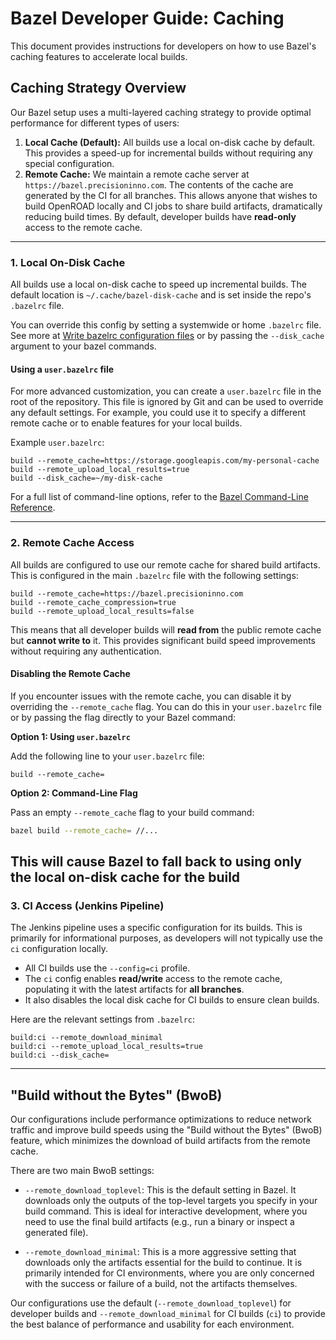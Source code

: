 # Bazel Developer Guide: Caching

This document provides instructions for developers on how to use Bazel's caching features to accelerate local builds.

## Caching Strategy Overview

Our Bazel setup uses a multi-layered caching strategy to provide optimal performance for different types of users:

1. **Local Cache (Default):** All builds use a local on-disk cache by default. This provides a speed-up for incremental builds without requiring any special configuration.
2. **Remote Cache:** We maintain a remote cache server at `https://bazel.precisioninno.com`. The contents of the cache are generated by the CI for all branches. This allows anyone that wishes to build OpenROAD locally and CI jobs to share build artifacts, dramatically reducing build times. By default, developer builds have **read-only** access to the remote cache.

---

### 1. Local On-Disk Cache

All builds use a local on-disk cache to speed up incremental builds. The default location is `~/.cache/bazel-disk-cache` and is set inside the repo's `.bazelrc` file.

You can override this config by setting a systemwide or home `.bazelrc` file. See more at [Write bazelrc configuration files](https://bazel.build/run/bazelrc) or by passing the `--disk_cache` argument to your bazel commands.

#### Using a `user.bazelrc` file

For more advanced customization, you can create a `user.bazelrc` file in the root of the repository. This file is ignored by Git and can be used to override any default settings. For example, you could use it to specify a different remote cache or to enable features for your local builds.

Example `user.bazelrc`:

```
build --remote_cache=https://storage.googleapis.com/my-personal-cache
build --remote_upload_local_results=true
build --disk_cache=~/my-disk-cache
```

For a full list of command-line options, refer to the [Bazel Command-Line Reference](https://bazel.build/reference/command-line-reference).

---

### 2. Remote Cache Access

All builds are configured to use our remote cache for shared build artifacts. This is configured in the main `.bazelrc` file with the following settings:

```
build --remote_cache=https://bazel.precisioninno.com
build --remote_cache_compression=true
build --remote_upload_local_results=false
```

This means that all developer builds will **read from** the public remote cache but **cannot write to** it. This provides significant build speed improvements without requiring any authentication.

#### Disabling the Remote Cache

If you encounter issues with the remote cache, you can disable it by overriding the `--remote_cache` flag. You can do this in your `user.bazelrc` file or by passing the flag directly to your Bazel command:

**Option 1: Using `user.bazelrc`**

Add the following line to your `user.bazelrc` file:

```
build --remote_cache=
```

**Option 2: Command-Line Flag**

Pass an empty `--remote_cache` flag to your build command:

```bash
bazel build --remote_cache= //...
```

This will cause Bazel to fall back to using only the local on-disk cache for the build
---

### 3. CI Access (Jenkins Pipeline)

The Jenkins pipeline uses a specific configuration for its builds. This is primarily for informational purposes, as developers will not typically use the `ci` configuration locally.

* All CI builds use the `--config=ci` profile.
* The `ci` config enables **read/write** access to the remote cache, populating it with the latest artifacts for **all branches**.
* It also disables the local disk cache for CI builds to ensure clean builds.

Here are the relevant settings from `.bazelrc`:

```
build:ci --remote_download_minimal
build:ci --remote_upload_local_results=true
build:ci --disk_cache=
```

---

## "Build without the Bytes" (BwoB)

Our configurations include performance optimizations to reduce network traffic and improve build speeds using the "Build without the Bytes" (BwoB) feature, which minimizes the download of build artifacts from the remote cache.

There are two main BwoB settings:

* `--remote_download_toplevel`: This is the default setting in Bazel. It downloads only the outputs of the top-level targets you specify in your build command. This is ideal for interactive development, where you need to use the final build artifacts (e.g., run a binary or inspect a generated file).

* `--remote_download_minimal`: This is a more aggressive setting that downloads only the artifacts essential for the build to continue. It is primarily intended for CI environments, where you are only concerned with the success or failure of a build, not the artifacts themselves.

Our configurations use the default (`--remote_download_toplevel`) for developer builds and `--remote_download_minimal` for CI builds (`ci`) to provide the best balance of performance and usability for each environment.
